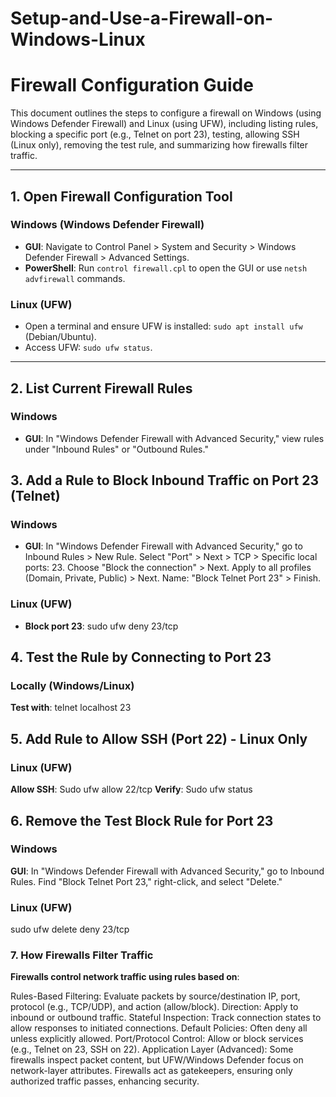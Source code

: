 # Setup-and-Use-a-Firewall-on-Windows-Linux
# Firewall Configuration Guide

This document outlines the steps to configure a firewall on Windows (using Windows Defender Firewall) and Linux (using UFW), including listing rules, blocking a specific port (e.g., Telnet on port 23), testing, allowing SSH (Linux only), removing the test rule, and summarizing how firewalls filter traffic.

---

## 1. Open Firewall Configuration Tool

### Windows (Windows Defender Firewall)
- **GUI**: Navigate to Control Panel > System and Security > Windows Defender Firewall > Advanced Settings.
- **PowerShell**: Run `control firewall.cpl` to open the GUI or use `netsh advfirewall` commands.

### Linux (UFW)
- Open a terminal and ensure UFW is installed: `sudo apt install ufw` (Debian/Ubuntu).
- Access UFW: `sudo ufw status`.

---

## 2. List Current Firewall Rules

### Windows
- **GUI**: In "Windows Defender Firewall with Advanced Security," view rules under "Inbound Rules" or "Outbound Rules."


 ## 3. Add a Rule to Block Inbound Traffic on Port 23 (Telnet)

### Windows
- **GUI**:
In "Windows Defender Firewall with Advanced Security," go to Inbound Rules > New Rule.
Select "Port" > Next > TCP > Specific local ports: 23.
Choose "Block the connection" > Next.
Apply to all profiles (Domain, Private, Public) > Next.
Name: "Block Telnet Port 23" > Finish.
### Linux (UFW)
- **Block port 23**:
  sudo ufw deny 23/tcp

## 4. Test the Rule by Connecting to Port 23

  ### Locally (Windows/Linux)
  **Test with**:
  telnet localhost 23

 ## 5. Add Rule to Allow SSH (Port 22) - Linux Only
 ### Linux (UFW)
  **Allow SSH**:
    Sudo ufw allow 22/tcp
    **Verify**:
    Sudo ufw status

 ## 6. Remove the Test Block Rule for Port 23
 ### Windows
 **GUI**:
  In "Windows Defender Firewall with Advanced Security," go to Inbound Rules.
  Find "Block Telnet Port 23," right-click, and select "Delete."
  
  ### Linux (UFW)
  sudo ufw delete deny 23/tcp
  
  ### 7. How Firewalls Filter Traffic
  **Firewalls control network traffic using rules based on**:

Rules-Based Filtering: Evaluate packets by source/destination IP, port, protocol (e.g., TCP/UDP), and action (allow/block).
Direction: Apply to inbound or outbound traffic.
Stateful Inspection: Track connection states to allow responses to initiated connections.
Default Policies: Often deny all unless explicitly allowed.
Port/Protocol Control: Allow or block services (e.g., Telnet on 23, SSH on 22).
Application Layer (Advanced): Some firewalls inspect packet content, but UFW/Windows Defender focus on network-layer attributes.
Firewalls act as gatekeepers, ensuring only authorized traffic passes, enhancing security.
